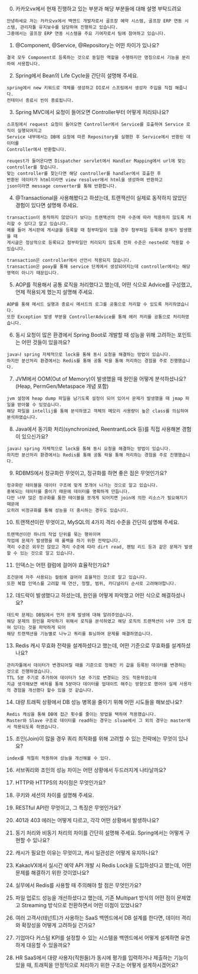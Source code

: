 0. 카카오vx에서 현재 진행하고 있는 부분과 해당 부분들에 대해 설명 부탁드려요
```text
안녕하세요 저는 카카오vx에서 백엔드 개발자로서 골프장 예약 시스템, 골프장 ERP 연동 시스템, 관리자툴 유지보수를 담당하여 진행하고 있습니다.
그중에서는 골프장 ERP 연동 시스템을 주요 기여자로서 팀에 참여하고 있습니다. 
```

1. @Component, @Service, @Repository는 어떤 차이가 있나요?
```text
결국 모두 Component로 등록하는 것으로 동일한 역할을 수행하지만 명칭으로서 기능을 분리하여 사용합니다.
```

2. Spring에서 Bean의 Life Cycle을 간단히 설명해 주세요.
```text
spring에서 new 키워드로 객체를 생성하고 DI로서 스프링에서 생성자 주입을 직접 해줍니다.
컨테이너 종료시 빈이 종료됩니다.
```

3. Spring MVC에서 요청이 들어오면 Controller부터 어떻게 처리되나요?
```text
스프링에서 request 요청이 들어오면 Controller에서 Service를 호출하여 Service 로직이 실행되어지고
Service 내부에서는 DB에 요청에 따른 Repository를 실행한 후 Service에서 반환된 데이터를
Controller에서 반환합니다.
```

```text
reuqest가 들어온다면 Dispatcher servlet에서 Handler Mapping에서 url에 맞는 controller를 찾습니다.
맞는 controller를 찾는다면 해당 controller를 handler에서 호출한 후
반환된 데이터가 html이라면 view resolver에서 html을 생성하여 반환하고
json이라면 message converter를 통해 반환합니다.
```

4. @Transactional을 사용해봤다고 하셨는데, 트랜잭션이 실제로 동작하지 않았던 경험이 있다면 설명해 주세요.

```text
transaction이 동작하지 않았다기 보다는 트랜잭션의 전파 수준에 따라 적용하지 않도록 처리할 수 있다고 알고 있습니다.
예를 들어 게시판에 게시글을 등록할 때 첨부파일이 있을 경우 첨부파일 등록에 문제가 발생했을 때
게시글은 정상적으로 등록되고 첨부파일만 처리되지 않도록 전파 수준은 nested로 적용할 수 있습니다.
```

```text
transaction은 controller에서 선언시 적용되지 않습니다.
transaction은 poxy를 통해 service 단계에서 생성되어지는데 controller에서는 해당 영역이 아니기 때문입니다.
```

5. AOP를 적용해서 공통 로직을 처리했다고 했는데, 어떤 식으로 Advice를 구성했고, 언제 적용되게 했는지 설명해 주세요.
```text
AOP를 통해 메서드 실행과 종료시 메서드의 로그를 공통으로 처리할 수 있도록 처리하였습니다.
또한 Exception 발생 부분을 ControllerAdvice를 통해 에러 처리를 공통으로 처리하였습니다.
```

6. 동시 요청이 많은 환경에서 Spring Boot로 개발할 때 성능을 위해 고려하는 포인트는 어떤 것들이 있을까요?
```text
java나 spring 자체적으로 lock을 통해 동시 요청을 해결하는 방법이 있습니다. 
하지만 분산처리 환경에서는 Redis를 통해 공통 락을 통해 처리하는 경험을 주로 진행했습니다. 
```

7. JVM에서 OOM(Out of Memory)이 발생했을 때 원인을 어떻게 분석하셨나요? (Heap, PermGen/Metaspace 개념 포함)
```text
jvm 설정에 heap dump 파일을 남기도록 설정이 되어 있어서 문제가 발생했을 때 jmap 파일을 받아볼 수 있었습니다.
해당 파일을 intellij를 통해 분석하였고 객체의 메모리 사용량이 높은 class를 의심하여 분석하였습니다.
```


8. Java에서 동기화 처리(synchronized, ReentrantLock 등)를 직접 사용해본 경험이 있으신가요?
```text
java나 spring 자체적으로 lock을 통해 동시 요청을 해결하는 방법이 있습니다. 
하지만 분산처리 환경에서는 Redis를 통해 공통 락을 통해 처리하는 경험을 주로 진행했습니다.
```

9. RDBMS에서 정규화란 무엇이고, 정규화를 하면 좋은 점은 무엇인가요?
```text
정규화란 테이블을 데이터 구조에 맞게 쪼개어 나가는 것으로 알고 있습니다.
중복되는 데이터를 줄이기 때문에 데이터를 명확하게 만듭니다.
다만 너무 많은 정규화를 통한 테이블을 쪼개게 되어지면 join에 의한 리소스가 필요해지기 때문에
오히려 비정규화를 통해 성능을 더 중시하는 경우도 있습니다.
```

10. 트랜잭션이란 무엇이고, MySQL의 4가지 격리 수준을 간단히 설명해 주세요.
```text
트랜잭션이란 하나의 작업 단위를 묶는 행위이며
작업에 문제가 발생했을 때 롤백을 하기 위한 전략입니다.
격리 수준은 외우진 않았고 격리 수준에 따라 dirt read, 팬텀 리드 등과 같은 문제가 발생할 수 있는 것으로 알고 있습니다.
```

11. 인덱스는 어떤 컬럼에 걸어야 효율적인가요?
```text
조건문에 자주 사용되는 컬럼에 걸어야 효율적인 것으로 알고 있습니다.
또한 복합 인덱스를 고려할 때 연산, 정렬, 범위, 카디널리티 순서로 고려해야합니다.
```

12. 데드락이 발생했다고 하셨는데, 원인을 어떻게 파악했고 어떤 식으로 해결하셨나요?
```text
데드락 문제는 DB팀에서 먼저 문제 발생에 대해 알려주었습니다.
해당 문제의 원인을 파악하기 위해서 로직을 분석하였고 해당 로직의 트랜잭션이 너무 크게 잡혀 있다는 것을 파악하게 되어
해당 트랜잭션을 기능별로 나누고 쿼리를 튜닝하여 문제를 해결하였습니다.
```

13. Redis 캐시 무효화 전략을 설계하셨다고 했는데, 어떤 기준으로 무효화를 설계하셨나요?
```text
관리자툴에서 데이터가 변경되어질 때를 기준으로 정해진 키 값을 등록된 데이터를 변경하는 것으로 진행하였습니다.
TTL 5분 주기로 추가하여 데이터가 5분 주기로 변경되는 것도 적용하였는데
지금 생각해보면 배치를 통해 5분마다 데이터를 업데이트 해주는 방향으로 했어야 실제 사용자의 경험을 개선했다 할수 있을 것 같습니다.
```

14. 대량 트래픽 상황에서 DB 성능 병목을 줄이기 위해 어떤 시도들을 해보셨나요?

```text
Redis 캐싱을 통해 DB에 접근 횟수를 줄이는 방법을 택하여 적용했습니다.
Master와 Slave 구조로 데이터를 read하는 경우는 slvae에서 그 외의 경우는 master에서 적용되도록 하였습니다.
```

15. 조인(Join)이 많을 경우 쿼리 최적화를 위해 고려할 수 있는 전략에는 무엇이 있나요?
```text
index를 적절히 적용하여 성능을 개선해볼 수 있다.
```
16. 서브쿼리와 조인의 성능 차이는 어떤 상황에서 두드러지게 나타날까요?

17. HTTP와 HTTPS의 차이점은 무엇인가요?
18. 쿠키와 세션의 차이를 설명해 주세요.
19. RESTful API란 무엇이고, 그 특징은 무엇인가요?

20. 401과 403 에러는 어떻게 다르고, 각각 어떤 상황에서 발생하나요?
21. 동기 처리와 비동기 처리의 차이를 간단히 설명해 주세요. Spring에서는 어떻게 구현할 수 있나요?
22. 캐시가 필요한 이유는 무엇이고, 캐시 일관성은 어떻게 유지하나요?
23. KakaoVX에서 실시간 예약 API 개발 시 Redis Lock을 도입하셨다고 했는데, 어떤 문제를 해결하기 위한 것이었나요?
24. 실무에서 Redis를 사용할 때 주의해야 할 점은 무엇인가요?
25. 파일 업로드 성능을 개선하셨다고 했는데, 기존 Multipart 방식의 어떤 점이 문제였고 Streaming 방식으로 전환하면서 어떤 이점이 있었나요?
26. 여러 고객사(테넌트)가 사용하는 SaaS 백엔드에서 DB 설계를 한다면, 데이터 격리와 확장성을 어떻게 고려하실 건가요?
27. 기업마다 커스텀 KPI를 설정할 수 있는 시스템을 백엔드에서 어떻게 설계하면 유연하게 대응할 수 있을까요?
28. HR SaaS에서 대량 사용자(직원들)가 동시에 평가를 입력하거나 제출하는 기능이 있을 때, 트래픽을 안정적으로 처리하기 위한 구조는 어떻게 설계하시겠어요?